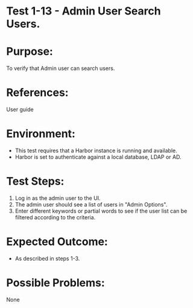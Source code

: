 Test 1-13 - Admin User Search Users.
=======

# Purpose:

To verify that Admin user can search users.

# References:
User guide

# Environment:
* This test requires that a Harbor instance is running and available.
* Harbor is set to authenticate against a local database, LDAP or AD.

# Test Steps:

1. Log in as the admin user to the UI.
2. The admin user should see a list of users in "Admin Options".
3. Enter different keywords or partial words to see if the user list can be filtered according to the criteria.

# Expected Outcome:
* As described in steps 1-3.

# Possible Problems:
None
